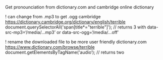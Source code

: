 Get pronounciation from dictionary.com and cambridge online dictionary

! can change from .mp3 to get .ogg 
cambridge
https://dictionary.cambridge.org/dictionary/english/terrible
document.querySelectorAll('span[title*="terrible"]');
// returns 3 with data-src-mp3=‘/media/…mp3’ or data-src-ogg=‘/media/…off’ 

! rename the downloaded file to be more user friendly
dictionary.com
https://www.dictionary.com/browse/terrible 
document.getElementsByTagName('audio’); 
// returns two <audio><source src=‘absPath’ /></audio>